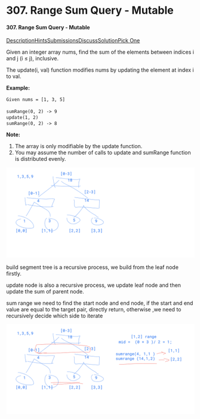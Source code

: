 # 307. Range Sum Query - Mutable



#### 307. Range Sum Query - Mutable

[Description](https://leetcode.com/problems/range-sum-query-mutable/description/)[Hints](https://leetcode.com/problems/range-sum-query-mutable/hints/)[Submissions](https://leetcode.com/problems/range-sum-query-mutable/submissions/)[Discuss](https://leetcode.com/problems/range-sum-query-mutable/discuss/)[Solution](https://leetcode.com/problems/range-sum-query-mutable/solution/)[Pick One](https://leetcode.com/problems/random-one-question/)

Given an integer array nums, find the sum of the elements between indices i and j \(i ≤ j\), inclusive.

The update\(i, val\) function modifies nums by updating the element at index i to val.

**Example:**

```text
Given nums = [1, 3, 5]

sumRange(0, 2) -> 9
update(1, 2)
sumRange(0, 2) -> 8
```

**Note:**

1. The array is only modifiable by the update function.
2. You may assume the number of calls to update and sumRange function is distributed evenly.

![segment tree  node](../.gitbook/assets/autodraw-05_02_2020-1.png)



build segment tree is a recursive process, we build from the leaf node firstly.

update node is also a recursive process, we update leaf node and then update the sum of parent node.

sum range we need to find the start node and end node, if the start and end value are equal to the target pair,  directly return, otherwise ,we need to recursively decide which side to iterate

![](../.gitbook/assets/autodraw-05_02_2020-2.png)





